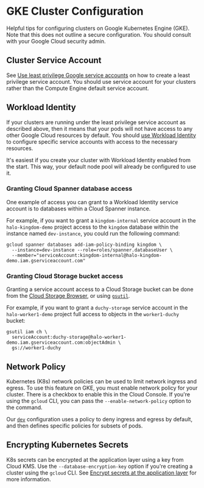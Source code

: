 # GKE Cluster Configuration

Helpful tips for configuring clusters on Google Kubernetes Engine (GKE). Note
that this does not outline a secure configuration. You should consult with your
Google Cloud security admin.

## Cluster Service Account

See
[Use least privilege Google service accounts](https://cloud.google.com/kubernetes-engine/docs/how-to/hardening-your-cluster#use_least_privilege_sa)
on how to create a least privilege service account. You should use service
account for your clusters rather than the Compute Engine default service
account.

## Workload Identity

If your clusters are running under the least privilege service account as
described above, then it means that your pods will not have access to any other
Google Cloud resources by default. You should
[use Workload Identity](https://cloud.google.com/kubernetes-engine/docs/how-to/workload-identity)
to configure specific service accounts with access to the necessary resources.

It's easiest if you create your cluster with Workload Identity enabled from the
start. This way, your default node pool will already be configured to use it.

### Granting Cloud Spanner database access

One example of access you can grant to a Workload Identity service account is to
databases within a Cloud Spanner instance.

For example, if you want to grant a `kingdom-internal` service account in the
`halo-kingdom-demo` project access to the `kingdom` database within the instance
named `dev-instance`, you could run the following command:

```shell
gcloud spanner databases add-iam-policy-binding kingdom \
  --instance=dev-instance --role=roles/spanner.databaseUser \
  --member="serviceAccount:kingdom-internal@halo-kingdom-demo.iam.gserviceaccount.com"
```

### Granting Cloud Storage bucket access

Granting a service account access to a Cloud Storage bucket can be done from the
[Cloud Storage Browser](https://console.cloud.google.com/storage/browser), or
using [`gsutil`](https://cloud.google.com/storage/docs/gsutil/commands/iam).

For example, if you want to grant a `duchy-storage` service account in the
`halo-worker1-demo` project full access to objects in the `worker1-duchy`
bucket:

```shell
gsutil iam ch \
  serviceAccount:duchy-storage@halo-worker1-demo.iam.gserviceaccount.com:objectAdmin \
  gs://worker1-duchy
```

## Network Policy

Kubernetes (K8s) network policies can be used to limit network ingress and
egress. To use this feature on GKE, you must enable network policy for your
cluster. There is a checkbox to enable this in the Cloud Console. If you're
using the `gcloud` CLI, you can pass the `--enable-network-policy` option to the
command.

Our [`dev`](../../src/main/k8s/dev/) configuration uses a policy to deny ingress
and egress by default, and then defines specific policies for subsets of pods.

## Encrypting Kubernetes Secrets

K8s secrets can be encrypted at the application layer using a key from Cloud
KMS. Use the `--database-encryption-key` option if you're creating a cluster
using the `gcloud` CLI. See
[Encrypt secrets at the application layer](https://cloud.google.com/kubernetes-engine/docs/how-to/encrypting-secrets)
for more information.
